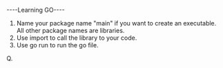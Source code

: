 ----Learning GO----

1. Name your package name "main" if you want to create an executable. All other package names are libraries.
2. Use import to call the library to your code.
3. Use go run to run the go file.

Q.
